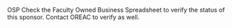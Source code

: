 OSP Check the Faculty Owned Business Spreadsheet to verify the status of this sponsor.  Contact OREAC to verify as well.
